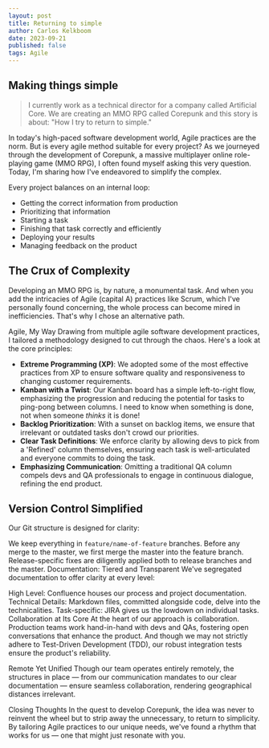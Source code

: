 ```yaml
---
layout: post
title: Returning to simple 
author: Carlos Kelkboom
date: 2023-09-21
published: false
tags: Agile
---
```


## Making things simple

> I currently work as a technical director for a company called Artificial Core. We are creating an MMO RPG called Corepunk and this story is about: "How I try to return to simple."

In today's high-paced software development world, Agile practices are the norm. But is every agile method suitable for every project? As we journeyed through the development of Corepunk, a massive multiplayer online role-playing game (MMO RPG), I often found myself asking this very question. Today, I'm sharing how I've endeavored to simplify the complex.

Every project balances on an internal loop:

* Getting the correct information from production
* Prioritizing that information
* Starting a task
* Finishing that task correctly and efficiently
* Deploying your results
* Managing feedback on the product



## The Crux of Complexity
Developing an MMO RPG is, by nature, a monumental task. And when you add the intricacies of Agile (capital A) practices like Scrum, which I've personally found concerning, the whole process can become mired in inefficiencies. That's why I chose an alternative path.

Agile, My Way
Drawing from multiple agile software development practices, I tailored a methodology designed to cut through the chaos. Here's a look at the core principles:

* **Extreme Programming (XP)**: We adopted some of the most effective practices from XP to ensure software quality and responsiveness to changing customer requirements.
* **Kanban with a Twist**: Our Kanban board has a simple left-to-right flow, emphasizing the progression and reducing the potential for tasks to ping-pong between columns. I need to know when something is done, not when someone *thinks* it is done!
* **Backlog Prioritization**: With a sunset on backlog items, we ensure that irrelevant or outdated tasks don't crowd our priorities.
* **Clear Task Definitions**: We enforce clarity by allowing devs to pick from a 'Refined' column themselves, ensuring each task is well-articulated and everyone commits to doing the task.
* **Emphasizing Communication**: Omitting a traditional QA column compels devs and QA professionals to engage in continuous dialogue, refining the end product.

## Version Control Simplified
Our Git structure is designed for clarity:

We keep everything in `feature/name-of-feature` branches.
Before any merge to the master, we first merge the master into the feature branch.
Release-specific fixes are diligently applied both to release branches and the master.
Documentation: Tiered and Transparent
We've segregated documentation to offer clarity at every level:

High Level: Confluence houses our process and project documentation.
Technical Details: Markdown files, committed alongside code, delve into the technicalities.
Task-specific: JIRA gives us the lowdown on individual tasks.
Collaboration at Its Core
At the heart of our approach is collaboration. Production teams work hand-in-hand with devs and QAs, fostering open conversations that enhance the product. And though we may not strictly adhere to Test-Driven Development (TDD), our robust integration tests ensure the product's reliability.

Remote Yet Unified
Though our team operates entirely remotely, the structures in place — from our communication mandates to our clear documentation — ensure seamless collaboration, rendering geographical distances irrelevant.

Closing Thoughts
In the quest to develop Corepunk, the idea was never to reinvent the wheel but to strip away the unnecessary, to return to simplicity. By tailoring Agile practices to our unique needs, we've found a rhythm that works for us — one that might just resonate with you.